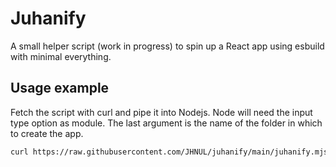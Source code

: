 # Juhanify

A small helper script (work in progress) to spin up a React app using esbuild with minimal everything.

## Usage example

Fetch the script with curl and pipe it into Nodejs. Node will need the input type option as module. The last argument is the name of the folder in which to create the app.

```sh
curl https://raw.githubusercontent.com/JHNUL/juhanify/main/juhanify.mjs | node --input-type=module - newapp
```